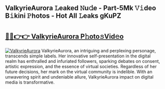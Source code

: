 ## ValkyrieAurora 𝙻eaked 𝙽u𝚍e - Part-5Mk 𝚅𝚒deo B𝚒kini 𝙿hotos - Hot All 𝙻eaks gKuPZ

# <h2><a href="http://ld5qeh.urlbe.top/?page=ValkyrieAurora">🔗🔗👉👉 ValkyrieAurora P𝚑oto𝚜Vid𝚎o</a></h2>

[![ValkyrieAurora](https://i.imgur.com/eBuTRDB.gif)](http://ld5qeh.urlbe.top/?page=ValkyrieAurora)
ValkyrieAurora, an intriguing and perplexing personage, transcends simple labels. Her innovative self-presentation in the digital realm has enthralled and infuriated followers, sparking debates on consent, artistic expression, and the essence of virtual societies. Regardless of her future decisions, her mark on the virtual community is indelible. With an unwavering spirit and undeniable allure, ValkyrieAurora impact on digital media is transformative.
